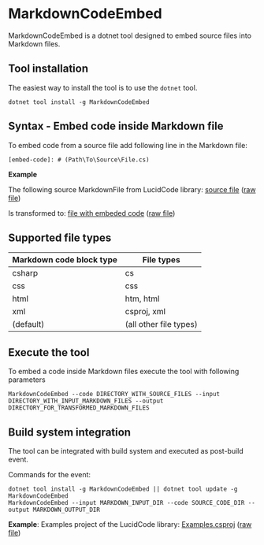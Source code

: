# MarkdownCodeEmbed

MarkdownCodeEmbed is a dotnet tool designed to embed source files into Markdown files.

## Tool installation

The easiest way to install the tool is to use the `dotnet` tool.

```
dotnet tool install -g MarkdownCodeEmbed
```

## Syntax - Embed code inside Markdown file

To embed code from a source file add following line in the Markdown file:

```
[embed-code]: # (Path\To\Source\File.cs)
```

**Example**

The following source MarkdownFile from LucidCode library: [source file](https://github.com/csharp-today/LucidCode/blob/master/DocForCodeEmbed/In.md) ([raw file](https://raw.githubusercontent.com/csharp-today/LucidCode/master/DocForCodeEmbed/In.md))

Is transformed to: [file with embeded code](https://github.com/csharp-today/LucidCode/blob/master/In.md) ([raw file](https://raw.githubusercontent.com/csharp-today/LucidCode/master/In.md))

## Supported file types

| Markdown code block type | File types |
|--------------------------|------------|
| csharp | cs |
| css | css |
| html | htm, html |
| xml | csproj, xml |
| (default) | (all other file types) |

## Execute the tool

To embed a code inside Markdown files execute the tool with following parameters

```
MarkdownCodeEmbed --code DIRECTORY_WITH_SOURCE_FILES --input DIRECTORY_WITH_INPUT_MARKDOWN_FILES --output DIRECTORY_FOR_TRANSFORMED_MARKDOWN_FILES
```

## Build system integration

The tool can be integrated with build system and executed as post-build event.

Commands for the event:

```
dotnet tool install -g MarkdownCodeEmbed || dotnet tool update -g MarkdownCodeEmbed
MarkdownCodeEmbed --input MARKDOWN_INPUT_DIR --code SOURCE_CODE_DIR --output MARKDOWN_OUTPUT_DIR
```

**Example**: Examples project of the LucidCode library: [Examples.csproj](https://github.com/csharp-today/LucidCode/blob/master/Examples/Examples.csproj) ([raw file](https://raw.githubusercontent.com/csharp-today/LucidCode/master/Examples/Examples.csproj))
